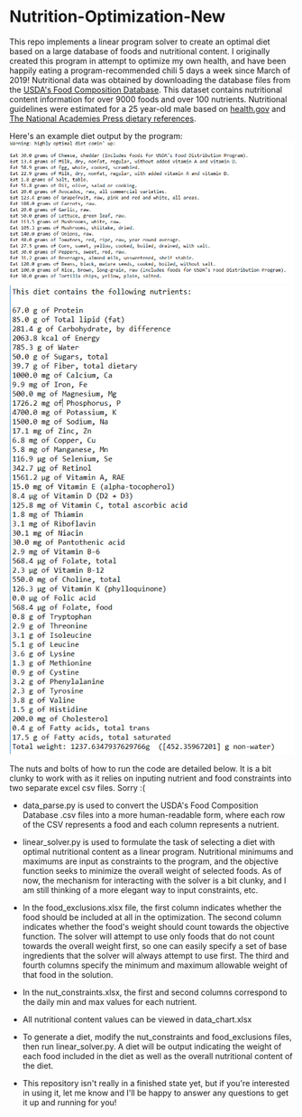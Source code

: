 # Nutrition-Optimization-New
This repo implements a linear program solver to create an optimal diet based on a large database of foods and nutritional content. I originally created this program in attempt to optimize my own health, and have been happily eating a program-recommended chili 5 days a week since March of 2019! Nutritional data was obtained by downloading the database files from the [USDA's Food Composition Database](https://fdc.nal.usda.gov/download-datasets.html). This dataset contains nutritional content information for over 9000 foods and over 100 nutrients. Nutritional guidelines were estimated for a 25 year-old male based on [health.gov](https://health.gov/dietaryguidelines/2015/guidelines/appendix-7/) and [The National Academies Press dietary references](https://www.nap.edu/read/11537/chapter/33).  

Here's an example diet output by the program:
![ex_foods](ex_foods.png)
![ex_nutrients](ex_nutrients.png)


The nuts and bolts of how to run the code are detailed below. It is a bit clunky to work with as it relies on inputing nutrient and food constraints into two separate excel csv files. Sorry :(

- data_parse.py is used to convert the USDA's Food Composition Database .csv files into a more human-readable form, where each row of the CSV represents a food and each column represents a nutrient.

- linear_solver.py is used to formulate the task of selecting a diet with optimal nutritional content as a linear program. Nutritional minimums and maximums are input as constraints to the program, and the objective function seeks to minimize the overall weight of selected foods. As of now, the mechanism for interacting with the solver is a bit clunky, and I am still thinking of a more elegant way to input constraints, etc. 

- In the food_exclusions.xlsx file, the first column indicates whether the food should be included at all in the optimization. The second column indicates whether the food's weight should count towards the objective function. The solver will attempt to use only foods that do not count towards the overall weight first, so one can easily specify a set of base ingredients that the solver will always attempt to use first. The third and fourth columns specify the minimum and maximum allowable weight of that food in the solution.

- In the nut_constraints.xlsx, the first and second columns correspond to the daily min and max values for each nutrient.

- All nutritional content values can be viewed in data_chart.xlsx

- To generate a diet, modify the nut_constraints and food_exclusions files, then run linear_solver.py. A diet will be output indicating the weight of each food included in the diet as well as the overall nutritional content of the diet.

- This repository isn't really in a finished state yet, but if you're interested in using it, let me know and I'll be happy to answer any questions to get it up and running for you!
